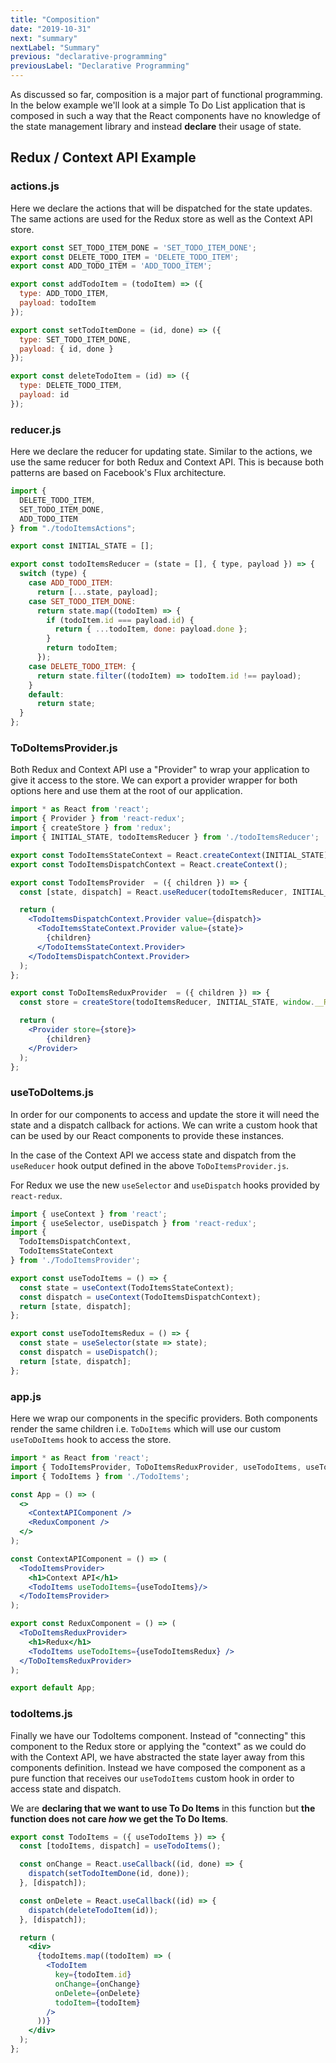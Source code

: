 ```yaml
---
title: "Composition"
date: "2019-10-31"
next: "summary"
nextLabel: "Summary"
previous: "declarative-programming"
previousLabel: "Declarative Programming"
---
```


As discussed so far, composition is a major part of functional programming. In the below example we'll look at a simple To Do List application that is composed in such a way that the React components have no knowledge of the state management library and instead **declare** their usage of state.

## Redux / Context API Example

### actions.js

Here we declare the actions that will be dispatched for the state updates. The same actions are used for the Redux store as well as the Context API store.

```js
export const SET_TODO_ITEM_DONE = 'SET_TODO_ITEM_DONE';
export const DELETE_TODO_ITEM = 'DELETE_TODO_ITEM';
export const ADD_TODO_ITEM = 'ADD_TODO_ITEM';

export const addTodoItem = (todoItem) => ({
  type: ADD_TODO_ITEM,
  payload: todoItem
});

export const setTodoItemDone = (id, done) => ({
  type: SET_TODO_ITEM_DONE,
  payload: { id, done }
});

export const deleteTodoItem = (id) => ({
  type: DELETE_TODO_ITEM,
  payload: id
});
```

### reducer.js

Here we declare the reducer for updating state. Similar to the actions, we use the same reducer for both Redux and Context API. This is because both patterns are based on Facebook's Flux architecture.

```js
import {
  DELETE_TODO_ITEM,
  SET_TODO_ITEM_DONE,
  ADD_TODO_ITEM
} from "./todoItemsActions";

export const INITIAL_STATE = [];

export const todoItemsReducer = (state = [], { type, payload }) => {
  switch (type) {
    case ADD_TODO_ITEM:
      return [...state, payload];
    case SET_TODO_ITEM_DONE:
      return state.map((todoItem) => {
        if (todoItem.id === payload.id) {
          return { ...todoItem, done: payload.done };
        }
        return todoItem;
      });
    case DELETE_TODO_ITEM: {
      return state.filter((todoItem) => todoItem.id !== payload);
    }
    default:
      return state;
  }
};
```

### ToDoItemsProvider.js

Both Redux and Context API use a "Provider" to wrap your application to give it access to the store. We can export a provider wrapper for both options here and use them at the root of our application.

```jsx
import * as React from 'react';
import { Provider } from 'react-redux';
import { createStore } from 'redux';
import { INITIAL_STATE, todoItemsReducer } from './todoItemsReducer';

export const TodoItemsStateContext = React.createContext(INITIAL_STATE);
export const TodoItemsDispatchContext = React.createContext();

export const TodoItemsProvider  = ({ children }) => {
  const [state, dispatch] = React.useReducer(todoItemsReducer, INITIAL_STATE);

  return (
    <TodoItemsDispatchContext.Provider value={dispatch}>
      <TodoItemsStateContext.Provider value={state}>
        {children}
      </TodoItemsStateContext.Provider>
    </TodoItemsDispatchContext.Provider>
  );
};

export const ToDoItemsReduxProvider  = ({ children }) => {
  const store = createStore(todoItemsReducer, INITIAL_STATE, window.__REDUX_DEVTOOLS_EXTENSION__ && window.__REDUX_DEVTOOLS_EXTENSION__());

  return (
    <Provider store={store}>
        {children}
    </Provider>
  );
};
```

### useToDoItems.js

In order for our components to access and update the store it will need the state and a dispatch callback for actions. We can write a custom hook that can be used by our React components to provide these instances.

In the case of the Context API we access state and dispatch from the `useReducer` hook output defined in the above `ToDoItemsProvider.js`.

For Redux we use the new `useSelector` and `useDispatch` hooks provided by `react-redux`.

```js
import { useContext } from 'react';
import { useSelector, useDispatch } from 'react-redux';
import {
  TodoItemsDispatchContext,
  TodoItemsStateContext
} from './TodoItemsProvider';

export const useTodoItems = () => {
  const state = useContext(TodoItemsStateContext);
  const dispatch = useContext(TodoItemsDispatchContext);
  return [state, dispatch];
};

export const useTodoItemsRedux = () => {
  const state = useSelector(state => state);
  const dispatch = useDispatch();
  return [state, dispatch];
};
```

### app.js

Here we wrap our components in the specific providers. Both components render the same children i.e. `ToDoItems` which will use our custom `useToDoItems` hook to access the store.

```jsx
import * as React from 'react';
import { TodoItemsProvider, ToDoItemsReduxProvider, useTodoItems, useTodoItemsRedux } from './hooks/useTodoItems';
import { TodoItems } from './TodoItems';

const App = () => (
  <>
    <ContextAPIComponent />
    <ReduxComponent />
  </>
);

const ContextAPIComponent = () => (
  <TodoItemsProvider>
    <h1>Context API</h1>
    <TodoItems useTodoItems={useTodoItems}/>
  </TodoItemsProvider>
);

export const ReduxComponent = () => (
  <ToDoItemsReduxProvider>
    <h1>Redux</h1>
    <TodoItems useTodoItems={useTodoItemsRedux} />
  </ToDoItemsReduxProvider>
);

export default App;
```

### todoItems.js

Finally  we have our TodoItems component. Instead of "connecting" this component to the Redux store or applying the "context" as we could do with the Context API, we have abstracted the state layer away from this components definition. Instead we have composed the component as a pure function that receives our `useTodoItems` custom hook in order to access state and dispatch.

We are **declaring that we want to use To Do Items** in this function but **the function does not care *how* we get the To Do Items**.

```jsx
export const TodoItems = ({ useTodoItems }) => {
  const [todoItems, dispatch] = useTodoItems();

  const onChange = React.useCallback((id, done) => {
    dispatch(setTodoItemDone(id, done));
  }, [dispatch]);

  const onDelete = React.useCallback((id) => {
    dispatch(deleteTodoItem(id));
  }, [dispatch]);

  return (
    <div>
      {todoItems.map((todoItem) => (
        <TodoItem
          key={todoItem.id}
          onChange={onChange}
          onDelete={onDelete}
          todoItem={todoItem}
        />
      ))}
    </div>
  );
};
```